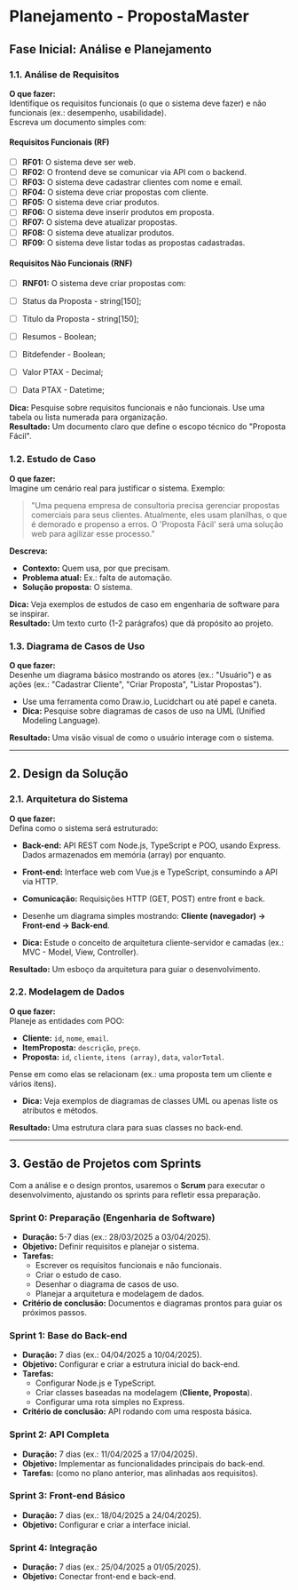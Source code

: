 # Planejamento - PropostaMaster

## Fase Inicial: Análise e Planejamento

### 1.1. Análise de Requisitos

**O que fazer:**  
Identifique os requisitos funcionais (o que o sistema deve fazer) e não funcionais (ex.: desempenho, usabilidade).  
Escreva um documento simples com:

#### Requisitos Funcionais (RF)
- [ ] **RF01:** O sistema deve ser web.
- [ ] **RF02:** O frontend deve se comunicar via API com o backend.
- [ ] **RF03:** O sistema deve cadastrar clientes com nome e email.
- [ ] **RF04:** O sistema deve criar propostas com cliente.
- [ ] **RF05:** O sistema deve criar produtos.
- [ ] **RF06:** O sistema deve inserir produtos em proposta.
- [ ] **RF07:** O sistema deve atualizar propostas.
- [ ] **RF08:** O sistema deve atualizar produtos.
- [ ] **RF09:** O sistema deve listar todas as propostas cadastradas.

#### Requisitos Não Funcionais (RNF)
- [ ] **RNF01:** O sistema deve criar propostas com:
- [ ] Status da Proposta - string[150];
- [ ] Titulo da Proposta - string[150];
- [ ] Resumos - Boolean;
- [ ] Bitdefender - Boolean;
- [ ] Valor PTAX - Decimal;
- [ ] Data PTAX - Datetime;


**Dica:** Pesquise sobre requisitos funcionais e não funcionais. Use uma tabela ou lista numerada para organização.  
**Resultado:** Um documento claro que define o escopo técnico do "Proposta Fácil".

### 1.2. Estudo de Caso

**O que fazer:**  
Imagine um cenário real para justificar o sistema. Exemplo:

> "Uma pequena empresa de consultoria precisa gerenciar propostas comerciais para seus clientes. Atualmente, eles usam planilhas, o que é demorado e propenso a erros. O 'Proposta Fácil' será uma solução web para agilizar esse processo."

**Descreva:**
- **Contexto:** Quem usa, por que precisam.
- **Problema atual:** Ex.: falta de automação.
- **Solução proposta:** O sistema.

**Dica:** Veja exemplos de estudos de caso em engenharia de software para se inspirar.  
**Resultado:** Um texto curto (1-2 parágrafos) que dá propósito ao projeto.

### 1.3. Diagrama de Casos de Uso

**O que fazer:**  
Desenhe um diagrama básico mostrando os atores (ex.: "Usuário") e as ações (ex.: "Cadastrar Cliente", "Criar Proposta", "Listar Propostas").

- Use uma ferramenta como Draw.io, Lucidchart ou até papel e caneta.
- **Dica:** Pesquise sobre diagramas de casos de uso na UML (Unified Modeling Language).

**Resultado:** Uma visão visual de como o usuário interage com o sistema.

---

## 2. Design da Solução

### 2.1. Arquitetura do Sistema

**O que fazer:**  
Defina como o sistema será estruturado:

- **Back-end:** API REST com Node.js, TypeScript e POO, usando Express. Dados armazenados em memória (array) por enquanto.
- **Front-end:** Interface web com Vue.js e TypeScript, consumindo a API via HTTP.
- **Comunicação:** Requisições HTTP (GET, POST) entre front e back.

- Desenhe um diagrama simples mostrando: **Cliente (navegador) → Front-end → Back-end**.
- **Dica:** Estude o conceito de arquitetura cliente-servidor e camadas (ex.: MVC - Model, View, Controller).

**Resultado:** Um esboço da arquitetura para guiar o desenvolvimento.

### 2.2. Modelagem de Dados

**O que fazer:**  
Planeje as entidades com POO:

- **Cliente:** `id`, `nome`, `email`.
- **ItemProposta:** `descrição`, `preço`.
- **Proposta:** `id`, `cliente`, `itens (array)`, `data`, `valorTotal`.

Pense em como elas se relacionam (ex.: uma proposta tem um cliente e vários itens).

- **Dica:** Veja exemplos de diagramas de classes UML ou apenas liste os atributos e métodos.

**Resultado:** Uma estrutura clara para suas classes no back-end.

---

## 3. Gestão de Projetos com Sprints

Com a análise e o design prontos, usaremos o **Scrum** para executar o desenvolvimento, ajustando os sprints para refletir essa preparação.

### **Sprint 0: Preparação (Engenharia de Software)**
- **Duração:** 5-7 dias (ex.: 28/03/2025 a 03/04/2025).
- **Objetivo:** Definir requisitos e planejar o sistema.
- **Tarefas:**
  - Escrever os requisitos funcionais e não funcionais.
  - Criar o estudo de caso.
  - Desenhar o diagrama de casos de uso.
  - Planejar a arquitetura e modelagem de dados.
- **Critério de conclusão:** Documentos e diagramas prontos para guiar os próximos passos.

### **Sprint 1: Base do Back-end**
- **Duração:** 7 dias (ex.: 04/04/2025 a 10/04/2025).
- **Objetivo:** Configurar e criar a estrutura inicial do back-end.
- **Tarefas:**
  - Configurar Node.js e TypeScript.
  - Criar classes baseadas na modelagem (**Cliente, Proposta**).
  - Configurar uma rota simples no Express.
- **Critério de conclusão:** API rodando com uma resposta básica.

### **Sprint 2: API Completa**
- **Duração:** 7 dias (ex.: 11/04/2025 a 17/04/2025).
- **Objetivo:** Implementar as funcionalidades principais do back-end.
- **Tarefas:** (como no plano anterior, mas alinhadas aos requisitos).

### **Sprint 3: Front-end Básico**
- **Duração:** 7 dias (ex.: 18/04/2025 a 24/04/2025).
- **Objetivo:** Configurar e criar a interface inicial.

### **Sprint 4: Integração**
- **Duração:** 7 dias (ex.: 25/04/2025 a 01/05/2025).
- **Objetivo:** Conectar front-end e back-end.
